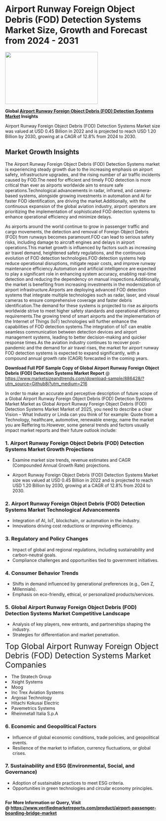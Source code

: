 <H1>Airport Runway Foreign Object Debris (FOD) Detection Systems Market Size, Growth and Forecast from 2024 - 2031</H1><img class="aligncenter size-medium wp-image-584254" src="https://thirdeyenews.in/wp-content/uploads/2024/09/Global-Market-Research-300x168.jpeg" alt="" width="300" height="168" /><p><strong>Global&nbsp;<a href="https://www.marketsizeandtrends.com/download-sample/886428/?utm_source=Github8j?utm_medium=216">Airport Runway Foreign Object Debris (FOD) Detection Systems Market</a> Insights</strong></p><p>Airport Runway Foreign Object Debris (FOD) Detection Systems Market size was valued at USD 0.45 Billion in 2022 and is projected to reach USD 1.20 Billion by 2030, growing at a CAGR of 12.8% from 2024 to 2030.</p><p><h2>Market Growth Insights</h2> <p>The Airport Runway Foreign Object Debris (FOD) Detection Systems market is experiencing steady growth due to the increasing emphasis on airport safety, infrastructure upgrades, and the rising number of air traffic incidents caused by FOD.The need for efficient and timely FOD detection is more critical than ever as airports worldwide aim to ensure safe operations.Technological advancements in radar, infrared, and camera-based systems, alongside growing investments in automation and AI for faster FOD identification, are driving the market.Additionally, with the continuous expansion of the global aviation industry, airport operators are prioritizing the implementation of sophisticated FOD detection systems to enhance operational efficiency and minimize delays.</p> <p></p> <p>As airports around the world continue to grow in passenger traffic and cargo movements, the detection and removal of Foreign Object Debris (FOD) from runways becomes paramount.FOD can lead to serious safety risks, including damage to aircraft engines and delays in airport operations.This market growth is influenced by factors such as increasing air travel demand, heightened safety regulations, and the continuous evolution of FOD detection technologies.FOD detection systems help reduce operational disruptions, mitigate repair costs, and improve runway maintenance efficiency.Automation and artificial intelligence are expected to play a significant role in enhancing system accuracy, enabling real-time detection and reducing the dependency on manual inspections.Additionally, the market is benefiting from increasing investments in the modernization of airport infrastructure.Airports are deploying advanced FOD detection systems that integrate multiple technologies such as radar, laser, and visual cameras to ensure comprehensive coverage and faster debris identification.The demand for these systems is projected to rise as airports worldwide strive to meet higher safety standards and operational efficiency requirements.The growing trend of smart airports and the implementation of the Internet of Things (IoT) technologies will further enhance the capabilities of FOD detection systems.The integration of IoT can enable seamless communication between detection devices and airport management systems, leading to better decision-making and quicker response times.As the aviation industry continues to recover post-pandemic and the demand for air travel rises, the market for airport runway FOD detection systems is expected to expand significantly, with a compound annual growth rate (CAGR) forecasted in the coming years.</p> <p></p><p><span class=""><strong>Download Full PDF Sample Copy of Global Airport Runway Foreign Object Debris (FOD) Detection Systems Market Report</strong> @ <a href="https://www.marketsizeandtrends.com/download-sample/886428/?utm_source=Github8j?utm_medium=216" target="_blank">https://www.marketsizeandtrends.com/download-sample/886428/?utm_source=Github8j?utm_medium=216</a></span></p><p>In order to make an accurate and perceptive description of future scope of a Global&nbsp;Airport Runway Foreign Object Debris (FOD) Detection Systems Market Market as Global&nbsp;Airport Runway Foreign Object Debris (FOD) Detection Systems Market Market of 2025, you need to describe a clear Vision &ndash; What Industry or Linda can you think of for example: Quote from a Technology, healthcare, automotive, renewable energy, name the market you are Reffering to.However, some general trends and factors usually impact market reports and their future outlook include:</p><h3>1.&nbsp;<strong>Airport Runway Foreign Object Debris (FOD) Detection Systems Market Growth Projections</strong></h3><ul><li>Examine market size trends, revenue estimates and CAGR (Compounded Annual Growth Rate) projections.</li><li><p>Airport Runway Foreign Object Debris (FOD) Detection Systems Market size was valued at USD 0.45 Billion in 2022 and is projected to reach USD 1.20 Billion by 2030, growing at a CAGR of 12.8% from 2024 to 2030.</p></li></ul><h3>2.&nbsp;<strong>Airport Runway Foreign Object Debris (FOD) Detection Systems Market Technological Advancements</strong></h3><ul><li>Integration of AI, IoT, blockchain, or automation in the industry.</li><li>Innovations driving cost reductions or improving efficiency.</li></ul><h3>3.&nbsp;<strong>Regulatory and Policy Changes</strong></h3><ul><li>Impact of global and regional regulations, including sustainability and carbon-neutral goals.</li><li>Compliance challenges and opportunities tied to government initiatives.</li></ul><h3>4.&nbsp;<strong>Consumer Behavior Trends</strong></h3><ul><li>Shifts in demand influenced by generational preferences (e.g., Gen Z, Millennials).</li><li>Emphasis on eco-friendly, ethical, or personalized products/services.</li></ul><h3>5.&nbsp;<strong>Global Airport Runway Foreign Object Debris (FOD) Detection Systems Market Competitive Landscape</strong></h3><ul><li>Analysis of key players, new entrants, and partnerships shaping the industry.</li><li>Strategies for differentiation and market penetration.</li></ul><p data-pm-slice="1 1 []"><span style="color: inherit; font-family: inherit; font-size: 25px;">Top Global Airport Runway Foreign Object Debris (FOD) Detection Systems Market Companies</span></p><div class="" data-test-id=""><p><li>The Stratech Group</li><li> Xsight Systems</li><li> Moog</li><li> Inc Trex Aviation Systems</li><li> Argosai Technology</li><li> Hitachi Kokusai Electric</li><li> Pavemetrics Systems</li><li> Rheinmetall Italia S.p.A</li></p></div><h3>6.&nbsp;<strong>Economic and Geopolitical Factors</strong></h3><ul><li>Influence of global economic conditions, trade policies, and geopolitical events.</li><li>Resilience of the market to inflation, currency fluctuations, or global crises.</li></ul><h3>7.&nbsp;<strong>Sustainability and ESG (Environmental, Social, and Governance)</strong></h3><ul><li>Adoption of sustainable practices to meet ESG criteria.</li><li>Opportunities in green technologies and circular economy principles.</li></ul><h2><strong style="font-size: 14px;">For More Information or Query, Visit @&nbsp;</strong><a style="background-color: #ffffff; font-size: 14px;" href="https://www.marketsizeandtrends.com/report/airport-runway-foreign-object-debris-fod-detection-systems-market/" target="_blank">https://www.verifiedmarketreports.com/product/airport-passenger-boarding-bridge-market</a></h2>